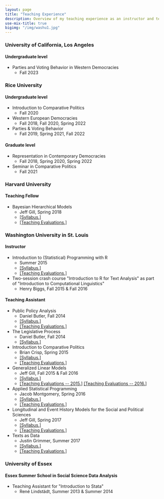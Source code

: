 ```yaml
---
layout: page
title: "Teaching Experience"
description: Overview of my teaching experience as an instructor and teaching assistant.
use-mix-title: true
bigimg: "/img/washu1.jpg"
---
```


### University of California, Los Angeles
#### Undergraduate level
* Parties and Voting Behavior in Western Democracies
  * Fall 2023

### Rice University
#### Undergraduate level
* Introduction to Comparative Politics
  * Fall 2020
* Western European Democracies
  * Fall 2018, Fall 2020, Spring 2022
* Parties & Voting Behavior
  * Fall 2019, Spring 2021, Fall 2022
  
#### Graduate level
* Representation in Contemporary Democracies
  * Fall 2018, Spring 2020, Spring 2022
* Seminar in Comparative Politics
  * Fall 2021

### Harvard University
#### Teaching Fellow
* Bayesian Hierarchical Models
  * Jeff Gill, Spring 2018
  * <a href="http://jhomola.com/files/Syll-MLM.pdf" target="_blank">[Syllabus.]</a>
  * <a href="http://jhomola.com/files/Evals-Harvard.pdf" target="_blank">[Teaching Evaluations.]</a>

### Washington University in St. Louis
#### Instructor
* Introduction to (Statistical) Programming with R
  * Summer 2015
  * <a href="http://jhomola.com/files/Syll-IntroR.pdf" target="_blank">[Syllabus.]</a>
  * <a href="http://jhomola.com/files/Evals.pdf" target="_blank">[Teaching Evaluations.]</a>
* Two-session crash course "Introduction to R for Text Analysis" as part of "Introduction to Computational Linguistics"
  * Henry Biggs, Fall 2015 & Fall 2016

#### Teaching Assistant 
* Public Policy Analysis
  * Daniel Butler, Fall 2014
  * <a href="http://jhomola.com/files/Syll-Policy.pdf" target="_blank">[Syllabus.]</a>
  * <a href="http://jhomola.com/files/Evals.pdf#page=6" target="_blank">[Teaching Evaluations.]</a>
* The Legislative Process
  * Daniel Butler, Fall 2014
  * <a href="http://jhomola.com/files/Syll-Legislative.pdf" target="_blank">[Syllabus.]</a>
* Introduction to Comparative Politics
  * Brian Crisp, Spring 2015
  * <a href="http://jhomola.com/files/Syll-CP.pdf" target="_blank">[Syllabus.]</a>
  * <a href="http://jhomola.com/files/Evals.pdf#page=10" target="_blank">[Teaching Evaluations.]</a>
* Generalized Linear Models
  * Jeff Gill, Fall 2015 & Fall 2016
  * <a href="http://jhomola.com/files/Syll-MLE.pdf" target="_blank">[Syllabus.]</a>
  * <a href="http://jhomola.com/files/Evals.pdf#page=14" target="_blank">[Teaching Evaluations -- 2015.]</a> <a href="http://jhomola.com/files/Evals.pdf#page=22" target="_blank">[Teaching Evaluations -- 2016.]</a>
* Applied Statistical Programming
  * Jacob Montgomery, Spring 2016
  * <a href="http://jhomola.com/files/Syll-R.pdf" target="_blank">[Syllabus.]</a>
  * <a href="http://jhomola.com/files/Evals.pdf#page=18" target="_blank">[Teaching Evaluations.]</a>
* Longitudinal and Event History Models for the Social and Political Sciences
  * Jeff Gill, Spring 2017
  * <a href="http://jhomola.com/files/Syll-Survival.pdf" target="_blank">[Syllabus.]</a>
  * <a href="http://jhomola.com/files/Evals.pdf#page=28" target="_blank">[Teaching Evaluations.]</a>
* Texts as Data
  * Justin Grimmer, Summer 2017
  * <a href="http://jhomola.com/files/Syll-Text.pdf" target="_blank">[Syllabus.]</a>
  * <a href="http://jhomola.com/files/Evals.pdf#page=36" target="_blank">[Teaching Evaluations.]</a>

### University of Essex
#### Essex Summer School in Social Science Data Analysis
* Teaching Assistant for "Introduction to Stata"
  * René Lindstädt, Summer 2013 & Summer 2014
